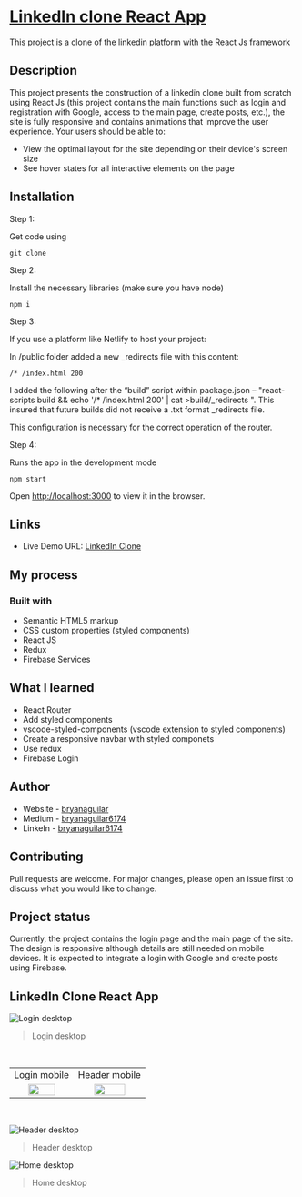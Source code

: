 # [LinkedIn clone React App](https://linkedin-clone-react-app.netlify.app/)

This project is a clone of the linkedin platform with the React Js framework

## Description

This project presents the construction of a linkedin clone built from scratch using React Js (this project contains the main functions such as login and registration with Google, access to the main page, create posts, etc.), the site is fully responsive and contains animations that improve the user experience. Your users should be able to:

- View the optimal layout for the site depending on their device's screen size
- See hover states for all interactive elements on the page

## Installation

Step 1:

Get code using

```
git clone
```

Step 2:

Install the necessary libraries (make sure you have node)

```
npm i
```

Step 3:

If you use a platform like Netlify to host your project:

In /public folder added a new \_redirects file with this content:

```
/* /index.html 200
```

I added the following after the “build” script within package.json – "react-scripts build && echo '/\* /index.html 200' | cat >build/\_redirects ". This insured that future builds did not receive a .txt format \_redirects file.

This configuration is necessary for the correct operation of the router.

Step 4:

Runs the app in the development mode

```
npm start
```

Open [http://localhost:3000](http://localhost:3000) to view it in the browser.

## Links

- Live Demo URL: [LinkedIn Clone](https://linkedin-clone-react-app.netlify.app/)

## My process

### Built with

- Semantic HTML5 markup
- CSS custom properties (styled components)
- React JS
- Redux
- Firebase Services

## What I learned

- React Router
- Add styled components
- vscode-styled-components (vscode extension to styled components)
- Create a responsive navbar with styled componets
- Use redux
- Firebase Login

## Author

- Website - [bryanaguilar](https://bryanaguilar.gatsbyjs.io/)
- Medium - [bryanaguilar6174](https://bryanaguilar6174.medium.com/)
- LinkeIn - [bryanaguilar6174](https://www.linkedin.com/in/bryanaguilar6174)

## Contributing

Pull requests are welcome. For major changes, please open an issue first to discuss what you would like to change.

## Project status

Currently, the project contains the login page and the main page of the site. The design is responsive although details are still needed on mobile devices. It is expected to integrate a login with Google and create posts using Firebase.

## LinkedIn Clone React App

![Login desktop](https://github.com/bryanAguilar001/linkedin-react-app/blob/main/media/login-desktop.PNG?raw=true)

> Login desktop

<br>
<table>
  <tr>
    <td>Login mobile</td>
    <td>Header mobile</td>
  </tr>
  <tr>
    <td align="center" valign="center"><img src="https://github.com/bryanAguilar001/linkedin-react-app/blob/main/media/login-mobile.PNG?raw=true" width="70%"></td>
    <td align="center" valign="center"><img src="https://github.com/bryanAguilar001/linkedin-react-app/blob/main/media/header-mobile.PNG?raw=true" width="70%"></td>
  </tr>
 </table>
<br>

![Header desktop](https://github.com/bryanAguilar001/linkedin-react-app/blob/main/media/header-desktop.PNG?raw=true)

> Header desktop

![Home desktop](https://github.com/bryanAguilar001/linkedin-react-app/blob/main/media/home-desktop.PNG?raw=true)

> Home desktop
